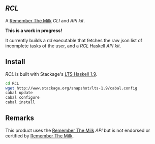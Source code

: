 ## *RCL*

A [Remember The Milk](https://www.rememberthemilk.com) *CLI* and *API kit*.

**This is a work in progress!**

It currently builds a *rcl* executable that fetches the raw json list
of incomplete tasks of the user, and a *RCL* Haskell *API kit*.


## Install

*RCL* is built with Stackage's [LTS Haskell 1.9](http://www.stackage.org/snapshot/lts-1.9).

``` bash
cd RCL
wget http://www.stackage.org/snapshot/lts-1.9/cabal.config
cabal update
cabal configure
cabal install
```


## Remarks

This product uses the [Remember The Milk](https://www.rememberthemilk.com) *API* but is not endorsed or
certified by [Remember The Milk](https://www.rememberthemilk.com).

